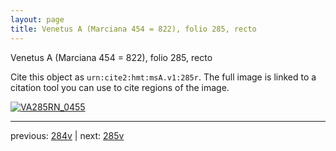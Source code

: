```yaml
---
layout: page
title: Venetus A (Marciana 454 = 822), folio 285, recto
---
```


Venetus A (Marciana 454 = 822), folio 285, recto

Cite this object as `urn:cite2:hmt:msA.v1:285r`.  The full image is linked to a citation tool you can use to cite regions of the image.

[![VA285RN_0455](http://www.homermultitext.org/iipsrv?IIIF=/project/homer/pyramidal/deepzoom/hmt/vaimg/2017a/VA285RN_0455.tif/full/800,/0/default.jpg)](http://www.homermultitext.org/ict2/?urn=urn:cite2:hmt:vaimg.2017a:VA285RN_0455) 

---

previous:  [284v](../284v/) | next: [285v](../285v/)